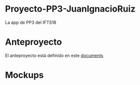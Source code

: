 # Proyecto-PP3-JuanIgnacioRuiz
La app de PP3 del IFTS18


# Anteproyecto

El anteproyecto está definido en este [documents](https://docs.google.com/document/d/1oPYdD6m7S43iFewPOCZaeLiLNyXoPkmo71uLCgjOm4g/edit#heading=h.uiugfdjxhb7t)

# Mockups

